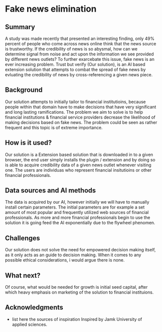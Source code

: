 # Fake news elimination


## Summary

A study was made recently that presented an interesting finding, only 49% percent of people who come across news online think that the news source is trustworthy. If the credibility of news is so abysmal, how can we determine signal from noise and act upon the information we see provided by different news outlets? To further exarcebate this issue, fake news is an ever increasing problem. Trust but verify (Our solution), is an AI based extension solution that attempts to combat the spread of fake news by evluating the credibility of news by cross-referencing a given news piece. 


## Background

Our solution attempts to initially tailor to financial institutioins, because people within that domain have to make decisions that have very significant and long lasting ramifications. The problem we aim to solve is to help financial institutions & financial service providers decrease the likelihood of making decisions based on fake news. The problem could be seen as rather frequent and this topic is of extreme importance.



## How is it used?

Our solution is a Extension based solution that is downloaded in to a given browser, the end user simply installs the plugin / extension and by doing so is able to acquire credibility data of a given news outlet whenever visiting one. The users are individuas who represent financial insitutioins or other financial professionals. 


## Data sources and AI methods
The data is acquired by our AI, however initially we will have to manually install certain parameters. The initial parameters are for example a set amount of most popular and frequently utilized web sources of financial professionals. As more and more financial professionals begin to use the solution it is going feed the AI exponentially due to the flywheel phenomen.


## Challenges

Our solution does not solve the need for empowered decision making itself, as it only acts as an guide to decision making. When it comes to any possible ethical considerations, i would argue there is none. 


## What next?

Of course, what would be needed for growth is initial seed capital, after which heavy emphasis on marketing of the solution to financial instituions. 



## Acknowledgments

* list here the sources of inspiration 
Inspired by Jamk University of applied sciences. 
